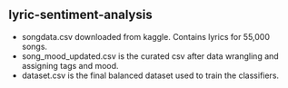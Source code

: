 ## lyric-sentiment-analysis

* songdata.csv downloaded from kaggle. Contains lyrics for 55,000 songs.
* song_mood_updated.csv is the curated csv after data wrangling and assigning tags and mood.
* dataset.csv is the final balanced dataset used to train the classifiers.
